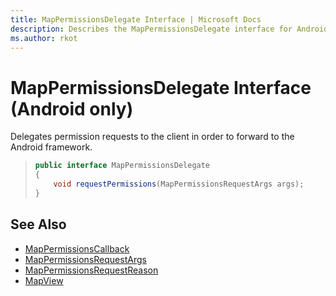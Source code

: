 ```yaml
---
title: MapPermissionsDelegate Interface | Microsoft Docs
description: Describes the MapPermissionsDelegate interface for Android and provides the MapPermissionsCallback, RequestArgs, RequestReason, and MapView references.
ms.author: rkot
---
```


# MapPermissionsDelegate Interface (Android only)

Delegates permission requests to the client in order to forward to the Android framework.

>```java
> public interface MapPermissionsDelegate
> {
>     void requestPermissions(MapPermissionsRequestArgs args);
> }
>```

## See Also

* [MapPermissionsCallback](mappermissionscallback-interface.md)
* [MapPermissionsRequestArgs](mappermissionsrequestargs-class.md)
* [MapPermissionsRequestReason](mappermissionsrequestreason-enumeration.md)
* [MapView](../mapview-class.md)
